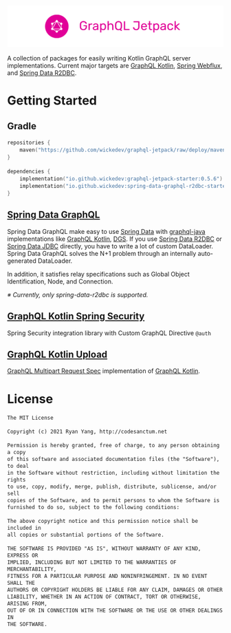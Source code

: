 ![GraphQL Jetpack](assets/graphql-jetpack.svg)

A collection of packages for easily writing Kotlin GraphQL server implementations. Current major targets are [GraphQL Kotlin](https://opensource.expediagroup.com/graphql-kotlin/docs/), [Spring Webflux](https://docs.spring.io/spring-framework/docs/current/reference/html/web-reactive.html), and [Spring Data R2DBC](https://spring.io/projects/spring-data-r2dbc).

# Getting Started

## Gradle

```kotlin
repositories {
    maven("https://github.com/wickedev/graphql-jetpack/raw/deploy/maven-repo")
}

dependencies {
    implementation("io.github.wickedev:graphql-jetpack-starter:0.5.6")
    implementation("io.github.wickedev:spring-data-graphql-r2dbc-starter:0.5.6")
}
```

## [Spring Data GraphQL](spring-data-graphql-r2dbc)

Spring Data GraphQL make easy to use [Spring Data](https://spring.io/projects/spring-data) with [graphql-java](https://github.com/graphql-java/graphql-java) implementations like [GraphQL Kotlin](https://opensource.expediagroup.com/graphql-kotlin/docs/), [DGS](https://netflix.github.io/dgs/). If you use [Spring Data R2DBC](https://spring.io/projects/spring-data-r2dbc) or [Spring Data JDBC](https://spring.io/projects/spring-data-jdbc) directly, you have to write a lot of custom DataLoader. Spring Data GraphQL solves the N+1 problem through an internally auto-generated DataLoader.

In addition, it satisfies relay specifications such as Global Object Identification, Node, and Connection.

_※ Currently, only spring-data-r2dbc is supported._

## [GraphQL Kotlin Spring Security](graphql-kotlin-spring-security)

Spring Security integration library with Custom GraphQL Directive `@auth`

## [GraphQL Kotlin Upload](graphql-kotlin-spring-webflux-upload)

[GraphQL Multipart Request Spec](https://github.com/jaydenseric/graphql-multipart-request-spec) implementation of [GraphQL Kotlin](https://opensource.expediagroup.com/graphql-kotlin/docs/).

# License

```
The MIT License

Copyright (c) 2021 Ryan Yang, http://codesanctum.net

Permission is hereby granted, free of charge, to any person obtaining a copy
of this software and associated documentation files (the "Software"), to deal
in the Software without restriction, including without limitation the rights
to use, copy, modify, merge, publish, distribute, sublicense, and/or sell
copies of the Software, and to permit persons to whom the Software is
furnished to do so, subject to the following conditions:

The above copyright notice and this permission notice shall be included in
all copies or substantial portions of the Software.

THE SOFTWARE IS PROVIDED "AS IS", WITHOUT WARRANTY OF ANY KIND, EXPRESS OR
IMPLIED, INCLUDING BUT NOT LIMITED TO THE WARRANTIES OF MERCHANTABILITY,
FITNESS FOR A PARTICULAR PURPOSE AND NONINFRINGEMENT. IN NO EVENT SHALL THE
AUTHORS OR COPYRIGHT HOLDERS BE LIABLE FOR ANY CLAIM, DAMAGES OR OTHER
LIABILITY, WHETHER IN AN ACTION OF CONTRACT, TORT OR OTHERWISE, ARISING FROM,
OUT OF OR IN CONNECTION WITH THE SOFTWARE OR THE USE OR OTHER DEALINGS IN
THE SOFTWARE.
```